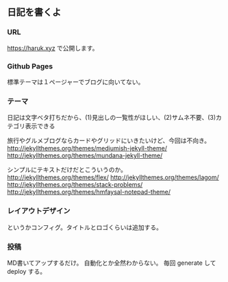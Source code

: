 ## 日記を書くよ

### URL
https://haruk.xyz で公開します。

### Github Pages
標準テーマは１ページャーでブログに向いてない。

### テーマ
日記は文字ベタ打ちだから、(1)見出しの一覧性がほしい、(2)サムネ不要、(3)カテゴリ表示できる

旅行やグルメブログならカードやグリッドにいきたいけど、今回は不向き。
http://jekyllthemes.org/themes/mediumish-jekyll-theme/
http://jekyllthemes.org/themes/mundana-jekyll-theme/

シンプルにテキストだけだとこういうのか。
http://jekyllthemes.org/themes/flex/
http://jekyllthemes.org/themes/lagom/
http://jekyllthemes.org/themes/stack-problems/
http://jekyllthemes.org/themes/hmfaysal-notepad-theme/

### レイアウトデザイン

というかコンフィグ。タイトルとロゴくらいは追加する。

### 投稿

MD書いてアップするだけ。
自動化とか全然わからない。
毎回 generate して deploy する。

